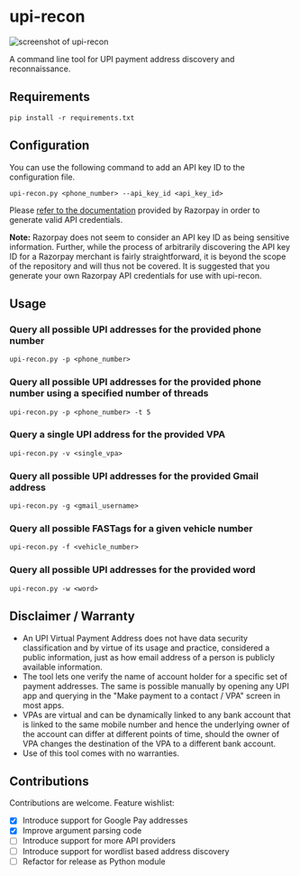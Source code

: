 # upi-recon
![screenshot of upi-recon](https://i.imgur.com/GexQjBq.gif)

A command line tool for UPI payment address discovery and reconnaissance.
## Requirements
`pip install -r requirements.txt`

## Configuration
You can use the following command to add an API key ID to the configuration file.

`upi-recon.py <phone_number> --api_key_id <api_key_id>`

Please [refer to the documentation](https://razorpay.com/docs/payments/dashboard/settings/api-keys/) provided by Razorpay in order to generate valid API credentials.

**Note:** Razorpay does not seem to consider an API key ID as being sensitive information. Further, while the process of arbitrarily discovering the API key ID for a Razorpay merchant is fairly straightforward, it is beyond the scope of the repository and will thus not be covered. It is suggested that you generate your own Razorpay API credentials for use with upi-recon.

## Usage
### Query all possible UPI addresses for the provided phone number
`upi-recon.py -p <phone_number>`
### Query all possible UPI addresses for the provided phone number using a specified number of threads
`upi-recon.py -p <phone_number> -t 5`
### Query a single UPI address for the provided VPA
`upi-recon.py -v <single_vpa>`
### Query all possible UPI addresses for the provided Gmail address
`upi-recon.py -g <gmail_username>`
### Query all possible FASTags for a given vehicle number
`upi-recon.py -f <vehicle_number>`
### Query all possible UPI addresses for the provided word
`upi-recon.py -w <word>`

## Disclaimer / Warranty

- An UPI Virtual Payment Address does not have data security classification and by virtue of its usage and practice, considered a public information, just as how email address of a person is publicly available information.
- The tool lets one verify the name of account holder for a specific set of payment addresses. The same is possible manually by opening any UPI app and querying in the "Make payment to a contact / VPA" screen in most apps.
- VPAs are virtual and can be dynamically linked to any bank account that is linked to the same mobile number and hence the underlying owner of the account can differ at different points of time, should the owner of VPA changes the destination of the VPA to a different bank account.
- Use of this tool comes with no warranties.

## Contributions
Contributions are welcome. Feature wishlist:
- [x] Introduce support for Google Pay addresses
- [x] Improve argument parsing code
- [ ] Introduce support for more API providers
- [ ] Introduce support for wordlist based address discovery
- [ ] Refactor for release as Python module
